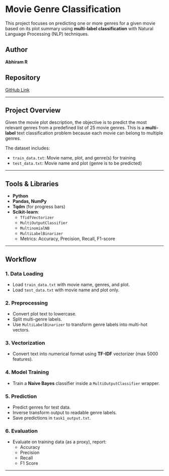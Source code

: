 # Movie Genre Classification

This project focuses on predicting one or more genres for a given movie based on its plot summary using **multi-label classification** with Natural Language Processing (NLP) techniques.

## Author

**Abhiram R**

## Repository

[GitHub Link](https://github.com/rAbhiram-github/MACHINE_LEARNING_PROJECTS/tree/main/MOVIE_GENRE_CLASSIFICATION)

---

## Project Overview

Given the movie plot description, the objective is to predict the most relevant genres from a predefined list of 25 movie genres. This is a **multi-label** text classification problem because each movie can belong to multiple genres.

The dataset includes:
- `train_data.txt`: Movie name, plot, and genre(s) for training
- `test_data.txt`: Movie name and plot (genre is to be predicted)

---

## Tools & Libraries

- **Python**
- **Pandas, NumPy**
- **Tqdm** (for progress bars)
- **Scikit-learn**:
  - `TfidfVectorizer`
  - `MultiOutputClassifier`
  - `MultinomialNB`
  - `MultiLabelBinarizer`
  - Metrics: Accuracy, Precision, Recall, F1-score

---

## Workflow

### 1. **Data Loading**
- Load `train_data.txt` with movie name, genres, and plot.
- Load `test_data.txt` with movie name and plot only.

### 2. **Preprocessing**
- Convert plot text to lowercase.
- Split multi-genre labels.
- Use `MultiLabelBinarizer` to transform genre labels into multi-hot vectors.

### 3. **Vectorization**
- Convert text into numerical format using **TF-IDF** vectorizer (max 5000 features).

### 4. **Model Training**
- Train a **Naive Bayes** classifier inside a `MultiOutputClassifier` wrapper.

### 5. **Prediction**
- Predict genres for test data.
- Inverse transform output to readable genre labels.
- Save predictions in `task1_output.txt`.

### 6. **Evaluation**
- Evaluate on training data (as a proxy), report:
  - Accuracy
  - Precision
  - Recall
  - F1 Score

---

